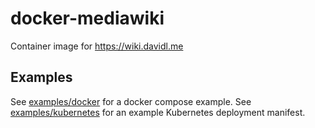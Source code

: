 # docker-mediawiki
Container image for https://wiki.davidl.me

## Examples
See [examples/docker](examples/docker) for a docker compose example.
See [examples/kubernetes](examples/kubernetes) for an example Kubernetes deployment manifest.